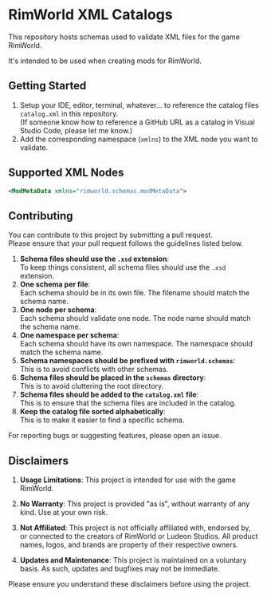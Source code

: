 # RimWorld XML Catalogs

This repository hosts schemas used to validate XML files for the game RimWorld.

It's intended to be used when creating mods for RimWorld.

## Getting Started

1. Setup your IDE, editor, terminal, whatever... to reference the catalog files `catalog.xml` in this repository.\
  (If someone know how to reference a GitHub URL as a catalog in Visual Studio Code, please let me know.)
2. Add the corresponding namespace (`xmlns`) to the XML node you want to validate.

## Supported XML Nodes

```xml
<ModMetaData xmlns="rimworld.schemas.modMetaData">
```

## Contributing

You can contribute to this project by submitting a pull request.\
Please ensure that your pull request follows the guidelines listed below.

1. **Schema files should use the `.xsd` extension**:\
  To keep things consistent, all schema files should use the `.xsd` extension.
2. **One schema per file**:\
  Each schema should be in its own file. The filename should match the schema name.
3. **One node per schema**:\
  Each schema should validate one node. The node name should match the schema name.
4. **One namespace per schema**:\
  Each schema should have its own namespace. The namespace should match the schema name.
5. **Schema namespaces should be prefixed with `rimworld.schemas`**:\
  This is to avoid conflicts with other schemas.
6. **Schema files should be placed in the `schemas` directory**:\
  This is to avoid cluttering the root directory.
7. **Schema files should be added to the `catalog.xml` file**:\
  This is to ensure that the schema files are included in the catalog.
8. **Keep the catalog file sorted alphabetically**:\
  This is to make it easier to find a specific schema.

For reporting bugs or suggesting features, please open an issue.

## Disclaimers

1. **Usage Limitations**: This project is intended for use with the game RimWorld.

2. **No Warranty**: This project is provided "as is", without warranty of any kind. Use at your own risk.

3. **Not Affiliated**: This project is not officially affiliated with, endorsed by, or connected to the creators of RimWorld or Ludeon Studios. All product names, logos, and brands are property of their respective owners.

4. **Updates and Maintenance**: This project is maintained on a voluntary basis. As such, updates and bugfixes may not be immediate.

Please ensure you understand these disclaimers before using the project.
